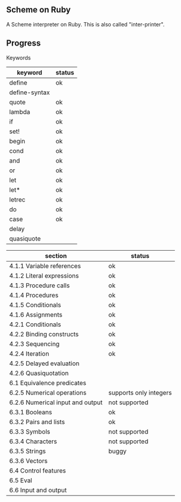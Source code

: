 Scheme on Ruby
----
A Scheme interpreter on Ruby. This is also called "inter-printer".

## Progress
Keywords

| keyword | status |
| --- | --- |
| define | ok |
| define-syntax | |
| quote |ok |
|lambda |ok|
|if|ok|
|set!|ok|
|begin|ok|
|cond|ok|
|and|ok|
|or|ok|
|let|ok|
|let*|ok|
|letrec|ok|
|do|ok|
|case|ok|
|delay| |
|quasiquote| |

| section | status |
| --- | --- |
|4.1.1 Variable references|ok|
|4.1.2 Literal expressions|ok|
|4.1.3 Procedure calls| ok |
|4.1.4 Procedures| ok |
|4.1.5 Conditionals| ok |
|4.1.6 Assignments| ok|
| 4.2.1 Conditionals| ok|
|4.2.2 Binding constructs| ok |
|4.2.3 Sequencing| ok |
|4.2.4 Iteration| ok|
|4.2.5 Delayed evaluation| |
|4.2.6 Quasiquotation| |
|6.1 Equivalence predicates | |
| 6.2.5 Numerical operations | supports only integers |
| 6.2.6 Numerical input and output | not supported|
|6.3.1 Booleans | ok|
|6.3.2 Pairs and lists | ok |
|6.3.3 Symbols |not supported|
|6.3.4 Characters |not supported|
|6.3.5 Strings |buggy|
|6.3.6 Vectors |  |
|6.4 Control features| |
|6.5 Eval | |
|6.6 Input and output| |
